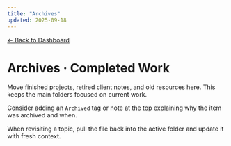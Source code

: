 ```yaml
---
title: "Archives"
updated: 2025-09-18
---
```


[← Back to Dashboard](../000-Dashboard.md)

# Archives · Completed Work

Move finished projects, retired client notes, and old resources here. This keeps the main folders focused on current work.

Consider adding an `Archived` tag or note at the top explaining why the item was archived and when.

When revisiting a topic, pull the file back into the active folder and update it with fresh context.
